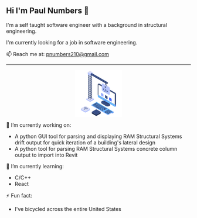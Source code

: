 ## Hi I'm Paul Numbers 👋

I'm a self taught software engineer with a background in structural engineering.

I'm currently looking for a job in software engineering.

📫 Reach me at: pnumbers210@gmail.com

---

<div style="text-align:center">
    <img align="center" src="assests/crane_building_computer_2.png" />
</div>

<!-- 

![Crane building computer](/assests/crane_building_computer.png) -->

<!--
**pnumbers/pnumbers** is a ✨ _special_ ✨ repository because its `README.md` (this file) appears on your GitHub profile.
-->

🔭 I’m currently working on:
- A python GUI tool for parsing and displaying RAM Structural Systems drift output for quick iteration of a building's lateral design
- A python tool for parsing RAM Structural Systems concrete column output to import into Revit

🌱 I’m currently learning: 
- C/C++
- React

⚡ Fun fact:
- I've bicycled across the entire United States
<!-- - 😄 Pronouns: ... -->
<!-- - 💬 Ask me about ... -->
<!-- - 👯 I’m looking to collaborate on ... -->
<!-- - 🤔 I’m looking for help with ... -->
